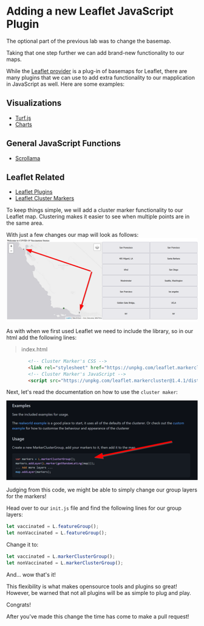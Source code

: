 
# Adding a new Leaflet JavaScript Plugin

The optional part of the previous lab was to change the basemap. 

Taking that one step further we can add brand-new functionality to our maps.

While the [Leaflet provider](https://leaflet-extras.github.io/leaflet-providers/preview/) is a plug-in of basemaps for Leaflet, there are many plugins that we can use to add extra functionality to our mapplication in JavaScript as well.
Here are some examples:

## Visualizations
- [Turf.js](https://turfjs.org/)
- [Charts](https://www.chartjs.org/docs/latest/samples/bar/vertical.html)

## General JavaScript Functions
- [Scrollama](https://russellsamora.github.io/scrollama/sticky-side/)

## Leaflet Related
- [Leaflet Plugins](https://leafletjs.com/plugins.html)
- [Leaflet Cluster Markers](https://github.com/Leaflet/Leaflet.markercluster)

To keep things simple, we will add a cluster marker functionality to our Leaflet map. Clustering makes it easier to see when multiple points are in the same area.

With just a few changes our map will look as follows:
![](./media/clustermarker.png)

As with when we first used Leaflet we need to include the library, so in our html add the following lines:
>index.html
```html
        <!-- Cluster Marker's CSS -->
        <link rel="stylesheet" href="https://unpkg.com/leaflet.markercluster@1.4.1/dist/MarkerCluster.css" />
        <!-- Cluster Marker's JavaScript -->
        <script src="https://unpkg.com/leaflet.markercluster@1.4.1/dist/leaflet.markercluster.js"></script>
```

Next, let's read the documentation on how to use the `cluster maker`:

![](./media/clustermarker2.png)

Judging from this code, we might be able to simply change our group layers for the markers!

Head over to our `init.js` file and find the following lines for our group layers:

```js title="js/init.js" linenums="1"
let vaccinated = L.featureGroup();
let nonVaccinated = L.featureGroup();
```

Change it to:

```js title="js/init.js" linenums="1"
let vaccinated = L.markerClusterGroup();
let nonVaccinated = L.markerClusterGroup();
```

And... wow that's it!

This flexibility is what makes opensource tools and plugins so great! However, be warned that not all plugins will be as simple to plug and play.

Congrats!

After you've made this change the time has come to make a pull request!